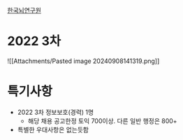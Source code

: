 [한국뇌연구원](https://www.kbri.re.kr/new/pages/sub/page.html?mc=0635)
# 2022 3차
![[Attachments/Pasted image 20240908141319.png]]
# 특기사항
- 2022 3차 정보보호(경력) 1명
	- 해당 채용 공고한정 토익 700이상. 다른 일반 행정은 800+
- 특별한 우대사항은 없는듯함